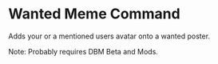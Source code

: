 # Wanted Meme Command
Adds your or a mentioned users avatar onto a wanted poster.

Note: Probably requires DBM Beta and Mods. 